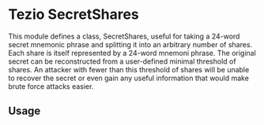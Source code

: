 # Tezio SecretShares

This module defines a class, SecretShares, useful for taking a 24-word secret mnemonic phrase and splitting it into an arbitrary number of shares. Each share is itself represented by a 24-word mnemoni phrase. The original secret can be reconstructed from a user-defined minimal threshold of shares. An attacker with fewer than this threshold of shares will be unable to recover the secret or even gain any useful information that would make brute force attacks easier. 

## Usage
